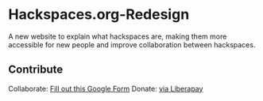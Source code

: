 # Hackspaces.org-Redesign
A new website to explain what hackspaces are, making them more accessible for new people and improve collaboration between hackspaces.

## Contribute
Collaborate: [Fill out this Google Form](https://docs.google.com/forms/d/e/1FAIpQLSf0ml9ZxM_0V_2RFZLQY4frIRDCr9CJ3rsasVyM5OuXjZbeOQ/viewform?usp=sf_link)
Donate: [via Liberapay](https://liberapay.com/marcoEDU)
